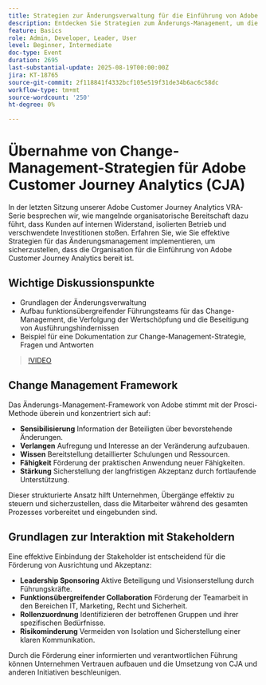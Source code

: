 ```yaml
---
title: Strategien zur Änderungsverwaltung für die Einführung von Adobe Customer Journey Analytics
description: Entdecken Sie Strategien zum Änderungs-Management, um die erfolgreiche Einführung von Customer Journey Analytics sicherzustellen. Überwinden Sie Widerstände, richten Sie Teams aus und verfolgen Sie die Wertschöpfung effektiv.
feature: Basics
role: Admin, Developer, Leader, User
level: Beginner, Intermediate
doc-type: Event
duration: 2695
last-substantial-update: 2025-08-19T00:00:00Z
jira: KT-18765
source-git-commit: 2f118841f4332bcf105e519f31de34b6ac6c58dc
workflow-type: tm+mt
source-wordcount: '250'
ht-degree: 0%

---
```



# Übernahme von Change-Management-Strategien für Adobe Customer Journey Analytics (CJA)

In der letzten Sitzung unserer Adobe Customer Journey Analytics VRA-Serie besprechen wir, wie mangelnde organisatorische Bereitschaft dazu führt, dass Kunden auf internen Widerstand, isolierten Betrieb und verschwendete Investitionen stoßen. Erfahren Sie, wie Sie effektive Strategien für das Änderungsmanagement implementieren, um sicherzustellen, dass die Organisation für die Einführung von Adobe Customer Journey Analytics bereit ist.

## Wichtige Diskussionspunkte

* Grundlagen der Änderungsverwaltung
* Aufbau funktionsübergreifender Führungsteams für das Change-Management, die Verfolgung der Wertschöpfung und die Beseitigung von Ausführungshindernissen
* Beispiel für eine Dokumentation zur Change-Management-Strategie, Fragen und Antworten

>[!VIDEO](https://video.tv.adobe.com/v/3470851/?learn=on&enablevpops)

## Change Management Framework

Das Änderungs-Management-Framework von Adobe stimmt mit der Prosci-Methode überein und konzentriert sich auf:

* **Sensibilisierung** Information der Beteiligten über bevorstehende Änderungen.
* **Verlangen** Aufregung und Interesse an der Veränderung aufzubauen.
* **Wissen** Bereitstellung detaillierter Schulungen und Ressourcen.
* **Fähigkeit** Förderung der praktischen Anwendung neuer Fähigkeiten.
* **Stärkung** Sicherstellung der langfristigen Akzeptanz durch fortlaufende Unterstützung.

Dieser strukturierte Ansatz hilft Unternehmen, Übergänge effektiv zu steuern und sicherzustellen, dass die Mitarbeiter während des gesamten Prozesses vorbereitet und eingebunden sind.

## Grundlagen zur Interaktion mit Stakeholdern

Eine effektive Einbindung der Stakeholder ist entscheidend für die Förderung von Ausrichtung und Akzeptanz:

* **Leadership Sponsoring** Aktive Beteiligung und Visionserstellung durch Führungskräfte.
* **Funktionsübergreifender Collaboration** Förderung der Teamarbeit in den Bereichen IT, Marketing, Recht und Sicherheit.
* **Rollenzuordnung** Identifizieren der betroffenen Gruppen und ihrer spezifischen Bedürfnisse.
* **Risikominderung** Vermeiden von Isolation und Sicherstellung einer klaren Kommunikation.

Durch die Förderung einer informierten und verantwortlichen Führung können Unternehmen Vertrauen aufbauen und die Umsetzung von CJA und anderen Initiativen beschleunigen.